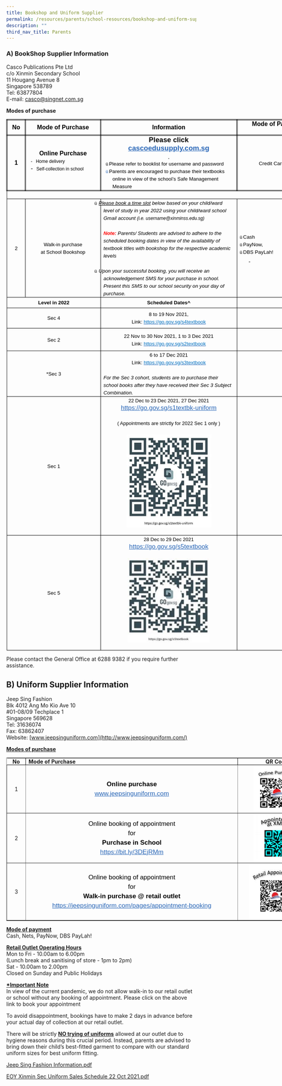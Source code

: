 ```yaml
---
title: Bookshop and Uniform Supplier
permalink: /resources/parents/school-resources/bookshop-and-uniform-supplier/
description: ""
third_nav_title: Parents
---
```

### A) BookShop Supplier Information  

Casco Publications Pte Ltd <br>
c/o Xinmin Secondary School <br>
11 Hougang Avenue 8 <br>
Singapore 538789 <br>
Tel: 63877804 <br>
E-mail:&nbsp;[casco@singnet.com.sg](mailto:casco@singnet.com.sg)

  

**Modes of purchase**

<table style="margin: 0px; outline: 0px; padding: 0px; border-collapse: collapse; width: 826.586px; border: none;" width="654" cellpadding="0" cellspacing="0" border="1" class="MsoTableGrid"><tbody style="margin: 0px; outline: 0px; padding: 0px;"><tr style="margin: 0px; outline: 0px; padding: 0px; height: 29.05pt;"><td style="margin: 0px; outline: 0px; padding: 0in 5.4pt; width: 26.3pt; border: 2.5pt double windowtext; height: 29.05pt;" width="35"><p style="margin: 0px 0px 0.0001pt; outline: 0px; padding: 0px; line-height: normal; color: rgb(0, 0, 0); font-family: Helvetica, sans-serif; font-size: 17px; font-weight: 400; text-align: center;" align="center" class="MsoNormal"><b style="margin: 0px; outline: 0px; padding: 0px;"><span style="margin: 0px; outline: 0px; padding: 0px; font-size: 12pt;">No</span></b></p></td><td style="margin: 0px; outline: 0px; padding: 0in 5.4pt; width: 216px; border-top: 2.5pt double windowtext; border-right: 2.5pt double windowtext; border-bottom: 2.5pt double windowtext; border-image: initial; border-left: none; height: 29.05pt;" width="133"><p style="margin: 0px 0px 0.0001pt; outline: 0px; padding: 0px; line-height: normal; color: rgb(0, 0, 0); font-family: Helvetica, sans-serif; font-size: 17px; font-weight: 400; text-align: center;" align="center" class="MsoNormal"><b style="margin: 0px; outline: 0px; padding: 0px;"><span style="margin: 0px; outline: 0px; padding: 0px; font-size: 12pt;">Mode of Purchase</span></b></p></td><td style="margin: 0px; outline: 0px; padding: 0in 5.4pt; width: 4in; border-top: 2.5pt double windowtext; border-right: 2.5pt double windowtext; border-bottom: 2.5pt double windowtext; border-image: initial; border-left: none; height: 29.05pt;" width="384"><p style="margin: 0px 0px 0.0001pt; outline: 0px; padding: 0px; line-height: normal; color: rgb(0, 0, 0); font-family: Helvetica, sans-serif; font-size: 17px; font-weight: 400; text-align: center;" align="center" class="MsoNormal"><b style="margin: 0px; outline: 0px; padding: 0px;"><span style="margin: 0px; outline: 0px; padding: 0px; font-size: 12pt;">Information</span></b></p></td><td style="margin: 0px; outline: 0px; padding: 0in 5.4pt; width: 235px; border-top: 2.5pt double windowtext; border-right: 2.5pt double windowtext; border-bottom: 2.5pt double windowtext; border-image: initial; border-left: none; height: 29.05pt;" valign="top" width="102"><p style="margin: 0px 0px 0.0001pt; outline: 0px; padding: 0px; line-height: normal; color: rgb(0, 0, 0); font-family: Helvetica, sans-serif; font-size: 17px; font-weight: 400; text-align: center;" align="center" class="MsoNormal"><b style="margin: 0px; outline: 0px; padding: 0px;"><span style="margin: 0px; outline: 0px; padding: 0px; font-size: 12pt;">Mode of Payment</span></b></p></td></tr><tr style="margin: 0px; outline: 0px; padding: 0px; height: 83.65pt;"><td style="margin: 0px; outline: 0px; padding: 0in 5.4pt; width: 26.3pt; border-right: 2.5pt double windowtext; border-bottom: 2.5pt double windowtext; border-left: 2.5pt double windowtext; border-image: initial; border-top: none; height: 83.65pt;" width="35"><p style="margin: 0px 0px 0.0001pt; outline: 0px; padding: 0px; line-height: normal; color: rgb(0, 0, 0); font-family: Helvetica, sans-serif; font-size: 17px; font-weight: 400; text-align: center;" align="center" class="MsoNormal"><b style="margin: 0px; outline: 0px; padding: 0px;"><span style="margin: 0px; outline: 0px; padding: 0px; font-size: 12pt;">1</span></b></p></td><td style="margin: 0px; outline: 0px; padding: 0in 5.4pt; width: 99.45pt; border-top: none; border-left: none; border-bottom: 2.5pt double windowtext; border-right: 2.5pt double windowtext; height: 83.65pt;" width="133"><p style="margin: 0px 0px 0.0001pt; outline: 0px; padding: 0px; line-height: normal; color: rgb(0, 0, 0); font-family: Helvetica, sans-serif; font-size: 17px; font-weight: 400; text-align: center;" align="center" class="MsoNormal"><b style="margin: 0px; outline: 0px; padding: 0px;"><span style="margin: 0px; outline: 0px; padding: 0px; font-size: 12pt;">Online Purchase</span></b></p><p style="margin: 0in 0in 0.0001pt 13.3pt; outline: 0px; padding: 0px; line-height: normal; color: rgb(0, 0, 0); font-family: Helvetica, sans-serif; font-size: 17px; font-weight: 400; text-indent: -9pt;" class="MsoListParagraphCxSpFirst"><span style="margin: 0px; outline: 0px; padding: 0px; font-size: 9pt;">-<span style="margin: 0px; outline: 0px; padding: 0px; font-variant-numeric: normal; font-variant-east-asian: normal; font-stretch: normal; font-size: 7pt; line-height: normal; font-family: &quot;Times New Roman&quot;;">&nbsp;&nbsp;&nbsp;<span>&nbsp;</span></span></span><span style="margin: 0px; outline: 0px; padding: 0px; font-size: 9pt;">Home delivery</span></p><p style="margin: 0in 0in 8pt 13.3pt; outline: 0px; padding: 0px; line-height: normal; color: rgb(0, 0, 0); font-family: Helvetica, sans-serif; font-size: 17px; font-weight: 400; text-indent: -9pt;" class="MsoListParagraphCxSpLast"><span style="margin: 0px; outline: 0px; padding: 0px; font-size: 12pt;">-<span style="margin: 0px; outline: 0px; padding: 0px; font-variant-numeric: normal; font-variant-east-asian: normal; font-stretch: normal; font-size: 7pt; line-height: normal; font-family: &quot;Times New Roman&quot;;">&nbsp;&nbsp;&nbsp;<span>&nbsp;</span></span></span><span style="margin: 0px; outline: 0px; padding: 0px; font-size: 9pt;">Self-collection in school<b style="margin: 0px; outline: 0px; padding: 0px;"></b></span><b style="margin: 0px; outline: 0px; padding: 0px;"><span style="margin: 0px; outline: 0px; padding: 0px; font-size: 12pt;"></span></b></p></td><td style="margin: 0px; outline: 0px; padding: 0in 5.4pt; width: 4in; border-top: none; border-left: none; border-bottom: 2.5pt double windowtext; border-right: 2.5pt double windowtext; height: 83.65pt;" width="384"><p style="margin: 0px 0px 0.0001pt; outline: 0px; padding: 0px; line-height: normal; color: rgb(0, 0, 0); font-family: Helvetica, sans-serif; font-size: 17px; font-weight: 400; text-align: center;" align="center" class="MsoNormal"><b style="margin: 0px; outline: 0px; padding: 0px;"><span style="margin: 0px; outline: 0px; padding: 0px; font-size: 14pt;">Please click</span></b></p><p style="margin: 0px 0px 0.0001pt; outline: 0px; padding: 0px; line-height: normal; color: rgb(0, 0, 0); font-family: Helvetica, sans-serif; font-size: 17px; font-weight: 400; text-align: center;" align="center" class="MsoNormal"><a style="margin: 0px; outline: 0px; padding: 0px; color: rgb(42, 103, 183); text-decoration: underline;" target="_blank" href="http://cascoedusupply.com.sg/"><b style="margin: 0px; outline: 0px; padding: 0px;"><span style="margin: 0px; outline: 0px; padding: 0px; font-size: 14pt;">cascoedusupply.com.sg</span></b></a><b style="margin: 0px; outline: 0px; padding: 0px;"><u style="margin: 0px; outline: 0px; padding: 0px;"><span style="margin: 0px; outline: 0px; padding: 0px; font-size: 14pt; color: rgb(42, 103, 183);"></span></u></b></p><p style="margin: 0px 0px 0.0001pt; outline: 0px; padding: 0px; line-height: normal; color: rgb(0, 0, 0); font-family: Helvetica, sans-serif; font-size: 17px; font-weight: 400; text-align: center;" align="center" class="MsoNormal"><b style="margin: 0px; outline: 0px; padding: 0px;"><u style="margin: 0px; outline: 0px; padding: 0px;"><span style="margin: 0px; outline: 0px; padding: 0px; font-size: 7pt; color: rgb(42, 103, 183);">&nbsp;</span></u></b></p><p style="margin: 0in 0in 0.0001pt 17pt; outline: 0px; padding: 0px; line-height: normal; color: rgb(0, 0, 0); font-family: Helvetica, sans-serif; font-size: 17px; font-weight: 400; text-indent: -13.5pt;" class="MsoListParagraphCxSpFirst"><span style="margin: 0px; outline: 0px; padding: 0px; font-size: 10pt; font-family: Wingdings;">ü<span style="margin: 0px; outline: 0px; padding: 0px; font-variant-numeric: normal; font-variant-east-asian: normal; font-stretch: normal; font-size: 7pt; line-height: normal; font-family: &quot;Times New Roman&quot;;"><span>&nbsp;</span></span></span><span style="margin: 0px; outline: 0px; padding: 0px; font-size: 10pt;">Please refer to booklist for username and password</span></p><p style="margin: 0in 0in 0.0001pt 17pt; outline: 0px; padding: 0px; line-height: normal; color: rgb(0, 0, 0); font-family: Helvetica, sans-serif; font-size: 17px; font-weight: 400; text-indent: -13.5pt;" class="MsoListParagraphCxSpLast"><span style="margin: 0px; outline: 0px; padding: 0px; font-size: 10pt; font-family: Wingdings; color: rgb(42, 103, 183);">ü<span style="margin: 0px; outline: 0px; padding: 0px; font-variant-numeric: normal; font-variant-east-asian: normal; font-stretch: normal; font-size: 7pt; line-height: normal; font-family: &quot;Times New Roman&quot;;"><span>&nbsp;</span></span></span><span style="margin: 0px; outline: 0px; padding: 0px; font-size: 10pt;">Parents are encouraged to purchase their textbooks online in view of the school’s Safe Management Measure<span style="margin: 0px; outline: 0px; padding: 0px; color: rgb(42, 103, 183);"></span></span></p></td><td style="margin: 0px; outline: 0px; padding: 0in 5.4pt; width: 76.5pt; border-top: none; border-left: none; border-bottom: 2.5pt double windowtext; border-right: 2.5pt double windowtext; height: 83.65pt;" width="102"><p style="margin: 0px 0px 0.0001pt; outline: 0px; padding: 0px; line-height: normal; color: rgb(0, 0, 0); font-family: Helvetica, sans-serif; font-size: 17px; font-weight: 400; text-align: center;" align="center" class="MsoNormal"><span style="margin: 0px; outline: 0px; padding: 0px; font-size: 10pt;">Credit Card only</span><b style="margin: 0px; outline: 0px; padding: 0px;"><span style="margin: 0px; outline: 0px; padding: 0px; font-size: 14pt;"></span></b></p></td></tr><tr style="margin: 0px; outline: 0px; padding: 0px; height: 13.45pt;"><td style="margin: 0px; outline: 0px; padding: 0in 5.4pt; width: 490.25pt; border-right: 1pt solid windowtext; border-bottom: 1pt solid windowtext; border-left: 1pt solid windowtext; border-image: initial; border-top: none; background-image: initial; background-position: initial; background-size: initial; background-repeat: initial; background-attachment: initial; background-origin: initial; background-clip: initial; height: 13.45pt;" colspan="4" width="654"><p style="margin: 0px 0px 0.0001pt; outline: 0px; padding: 0px; line-height: normal; color: rgb(0, 0, 0); font-family: Helvetica, sans-serif; font-size: 17px; font-weight: 400; background-image: initial; background-position: initial; background-size: initial; background-repeat: initial; background-attachment: initial; background-origin: initial; background-clip: initial;" class="MsoNormal"><i style="margin: 0px; outline: 0px; padding: 0px;">&nbsp;</i></p></td></tr><tr style="margin: 0px; outline: 0px; padding: 0px; height: 152.05pt;"><td style="margin: 0px; outline: 0px; padding: 0in 5.4pt; width: 26.3pt; border-right: 1pt solid windowtext; border-bottom: 1pt solid windowtext; border-left: 1pt solid windowtext; border-image: initial; border-top: none; height: 152.05pt;" width="35"><p style="margin: 0px 0px 0.0001pt; outline: 0px; padding: 0px; line-height: normal; color: rgb(0, 0, 0); font-family: Helvetica, sans-serif; font-size: 17px; font-weight: 400; text-align: center;" align="center" class="MsoNormal"><span style="margin: 0px; outline: 0px; padding: 0px; font-size: 10pt;">2</span></p></td><td style="margin: 0px; outline: 0px; padding: 0in 5.4pt; width: 99.45pt; border-top: none; border-left: none; border-bottom: 1pt solid windowtext; border-right: 1pt solid windowtext; height: 152.05pt;" width="133"><p style="margin: 0px 0px 0.0001pt; outline: 0px; padding: 0px; line-height: normal; color: rgb(0, 0, 0); font-family: Helvetica, sans-serif; font-size: 17px; font-weight: 400; text-align: center;" align="center" class="MsoNormal"><span style="margin: 0px; outline: 0px; padding: 0px; font-size: 10pt;">Walk-in purchase</span></p><p style="margin: 0px 0px 0.0001pt; outline: 0px; padding: 0px; line-height: normal; color: rgb(0, 0, 0); font-family: Helvetica, sans-serif; font-size: 17px; font-weight: 400; text-align: center;" align="center" class="MsoNormal"><span style="margin: 0px; outline: 0px; padding: 0px; font-size: 10pt;">at School Bookshop</span></p></td><td style="margin: 0px; outline: 0px; padding: 0in 5.4pt; width: 4in; border-top: none; border-left: none; border-bottom: 1pt solid windowtext; border-right: 1pt solid windowtext; height: 152.05pt;" width="384"><p style="margin: 0px 0px 0.0001pt; outline: 0px; padding: 0px; line-height: normal; color: rgb(0, 0, 0); font-family: Helvetica, sans-serif; font-size: 17px; font-weight: 400; text-indent: -0.25in; background-image: initial; background-position: initial; background-size: initial; background-repeat: initial; background-attachment: initial; background-origin: initial; background-clip: initial;" class="MsoListParagraphCxSpFirst"><span style="margin: 0px; outline: 0px; padding: 0px; font-size: 10pt; font-family: Wingdings;">ü<span style="margin: 0px; outline: 0px; padding: 0px; font-variant-numeric: normal; font-variant-east-asian: normal; font-stretch: normal; font-size: 7pt; line-height: normal; font-family: &quot;Times New Roman&quot;;">&nbsp;<span>&nbsp;</span></span></span><i style="margin: 0px; outline: 0px; padding: 0px;"><u style="margin: 0px; outline: 0px; padding: 0px;"><span style="margin: 0px; outline: 0px; padding: 0px; font-size: 10pt;">Please book a time slot</span></u></i><i style="margin: 0px; outline: 0px; padding: 0px;"><span style="margin: 0px; outline: 0px; padding: 0px; font-size: 10pt;"><span>&nbsp;</span>below based on your child/ward level of study in year 2022 using your child/ward school Gmail account<span>&nbsp;</span></span></i><i style="margin: 0px; outline: 0px; padding: 0px;"><span style="margin: 0px; outline: 0px; padding: 0px; font-size: 9pt;">(i.e. username@xinminss.edu.sg)</span></i><i style="margin: 0px; outline: 0px; padding: 0px;"><span style="margin: 0px; outline: 0px; padding: 0px; font-size: 10pt;"></span></i></p><p style="margin: 0px 0px 0.0001pt; outline: 0px; padding: 0px; line-height: normal; color: rgb(0, 0, 0); font-family: Helvetica, sans-serif; font-size: 17px; font-weight: 400; background-image: initial; background-position: initial; background-size: initial; background-repeat: initial; background-attachment: initial; background-origin: initial; background-clip: initial;" class="MsoListParagraphCxSpMiddle"><i style="margin: 0px; outline: 0px; padding: 0px;"><span style="margin: 0px; outline: 0px; padding: 0px; font-size: 10pt;">&nbsp;</span></i></p><p style="margin: 0px 0px 0.0001pt; outline: 0px; padding: 0px; line-height: normal; color: rgb(0, 0, 0); font-family: Helvetica, sans-serif; font-size: 17px; font-weight: 400; background-image: initial; background-position: initial; background-size: initial; background-repeat: initial; background-attachment: initial; background-origin: initial; background-clip: initial;" class="MsoListParagraphCxSpMiddle"><b style="margin: 0px; outline: 0px; padding: 0px;"><i style="margin: 0px; outline: 0px; padding: 0px;"><span style="margin: 0px; outline: 0px; padding: 0px; font-size: 10pt; color: red;">Note:</span></i></b><i style="margin: 0px; outline: 0px; padding: 0px;"><span style="margin: 0px; outline: 0px; padding: 0px; font-size: 10pt; color: red;"><span>&nbsp;</span></span></i><i style="margin: 0px; outline: 0px; padding: 0px;"><span style="margin: 0px; outline: 0px; padding: 0px; font-size: 10pt;">Parents/ Students are advised to adhere to the scheduled booking dates in view of the availability of textbook titles with bookshop for the respective academic levels</span></i><i style="margin: 0px; outline: 0px; padding: 0px;"><span style="margin: 0px; outline: 0px; padding: 0px; font-size: 8pt;"></span></i></p><p style="margin: 0px 0px 0.0001pt; outline: 0px; padding: 0px; line-height: normal; color: rgb(0, 0, 0); font-family: Helvetica, sans-serif; font-size: 17px; font-weight: 400; background-image: initial; background-position: initial; background-size: initial; background-repeat: initial; background-attachment: initial; background-origin: initial; background-clip: initial;" class="MsoListParagraphCxSpMiddle"><i style="margin: 0px; outline: 0px; padding: 0px;"><span style="margin: 0px; outline: 0px; padding: 0px; font-size: 8pt;">&nbsp;</span></i></p><p style="margin: 0px 0px 0.0001pt; outline: 0px; padding: 0px; line-height: normal; color: rgb(0, 0, 0); font-family: Helvetica, sans-serif; font-size: 17px; font-weight: 400; text-indent: -0.25in; background-image: initial; background-position: initial; background-size: initial; background-repeat: initial; background-attachment: initial; background-origin: initial; background-clip: initial;" class="MsoListParagraphCxSpMiddle"><span style="margin: 0px; outline: 0px; padding: 0px; font-size: 10pt; font-family: Wingdings;">ü<span style="margin: 0px; outline: 0px; padding: 0px; font-variant-numeric: normal; font-variant-east-asian: normal; font-stretch: normal; font-size: 7pt; line-height: normal; font-family: &quot;Times New Roman&quot;;">&nbsp;<span>&nbsp;</span></span></span><i style="margin: 0px; outline: 0px; padding: 0px;"><span style="margin: 0px; outline: 0px; padding: 0px; font-size: 10pt;">Upon your successful booking, you will receive an acknowledgement SMS for your purchase in school. Present this SMS to our school security on your day of purchase.</span></i><span style="margin: 0px; outline: 0px; padding: 0px; font-size: 10pt;"></span></p></td><td style="margin: 0px; outline: 0px; padding: 0in 5.4pt; width: 76.5pt; border-top: none; border-left: none; border-bottom: 1pt solid windowtext; border-right: 1pt solid windowtext; height: 152.05pt;" width="102"><p style="margin: 0in 0in 0.0001pt 12.65pt; outline: 0px; padding: 0px; line-height: normal; color: rgb(0, 0, 0); font-family: Helvetica, sans-serif; font-size: 17px; font-weight: 400; text-indent: -12.65pt; background-image: initial; background-position: initial; background-size: initial; background-repeat: initial; background-attachment: initial; background-origin: initial; background-clip: initial;" class="MsoListParagraphCxSpMiddle"><span style="margin: 0px; outline: 0px; padding: 0px; font-size: 10pt; font-family: Wingdings;">ü<span style="margin: 0px; outline: 0px; padding: 0px; font-variant-numeric: normal; font-variant-east-asian: normal; font-stretch: normal; font-size: 7pt; line-height: normal; font-family: &quot;Times New Roman&quot;;"><span>&nbsp;</span></span></span><span style="margin: 0px; outline: 0px; padding: 0px; font-size: 10pt;">Cash</span></p><p style="margin: 0in 0in 0.0001pt 12.65pt; outline: 0px; padding: 0px; line-height: normal; color: rgb(0, 0, 0); font-family: Helvetica, sans-serif; font-size: 17px; font-weight: 400; text-indent: -12.65pt; background-image: initial; background-position: initial; background-size: initial; background-repeat: initial; background-attachment: initial; background-origin: initial; background-clip: initial;" class="MsoListParagraphCxSpMiddle"><span style="margin: 0px; outline: 0px; padding: 0px; font-size: 10pt; font-family: Wingdings;">ü<span style="margin: 0px; outline: 0px; padding: 0px; font-variant-numeric: normal; font-variant-east-asian: normal; font-stretch: normal; font-size: 7pt; line-height: normal; font-family: &quot;Times New Roman&quot;;"><span>&nbsp;</span></span></span><span style="margin: 0px; outline: 0px; padding: 0px; font-size: 10pt;">PayNow,</span></p><p style="margin: 0in 0in 0.0001pt 12.65pt; outline: 0px; padding: 0px; line-height: normal; color: rgb(0, 0, 0); font-family: Helvetica, sans-serif; font-size: 17px; font-weight: 400; text-indent: -12.65pt; background-image: initial; background-position: initial; background-size: initial; background-repeat: initial; background-attachment: initial; background-origin: initial; background-clip: initial;" class="MsoListParagraphCxSpLast"><span style="margin: 0px; outline: 0px; padding: 0px; font-size: 10pt; font-family: Wingdings;">ü<span style="margin: 0px; outline: 0px; padding: 0px; font-variant-numeric: normal; font-variant-east-asian: normal; font-stretch: normal; font-size: 7pt; line-height: normal; font-family: &quot;Times New Roman&quot;;"><span>&nbsp;</span></span></span><span style="margin: 0px; outline: 0px; padding: 0px; font-size: 10pt;">DBS PayLah!</span></p><p style="margin: 0in 0in 0.0001pt 0.25in; outline: 0px; padding: 0px; line-height: normal; color: rgb(0, 0, 0); font-family: Helvetica, sans-serif; font-size: 17px; font-weight: 400; background-image: initial; background-position: initial; background-size: initial; background-repeat: initial; background-attachment: initial; background-origin: initial; background-clip: initial;" class="MsoNormal"><i style="margin: 0px; outline: 0px; padding: 0px;"><u style="margin: 0px; outline: 0px; padding: 0px;"><span style="margin: 0px; outline: 0px; padding: 0px; font-size: 10pt;">&nbsp;</span></u></i></p></td></tr><tr style="margin: 0px; outline: 0px; padding: 0px; height: 19.75pt;"><td style="margin: 0px; outline: 0px; padding: 0in 5.4pt; width: 125.75pt; border-right: 1pt solid windowtext; border-bottom: 1pt solid windowtext; border-left: 1pt solid windowtext; border-image: initial; border-top: none; height: 19.75pt;" colspan="2" width="168"><p style="margin: 0px 0px 0.0001pt; outline: 0px; padding: 0px; line-height: normal; color: rgb(0, 0, 0); font-family: Helvetica, sans-serif; font-size: 17px; font-weight: 400; text-align: center;" align="center" class="MsoNormal"><b style="margin: 0px; outline: 0px; padding: 0px;"><span style="margin: 0px; outline: 0px; padding: 0px; font-size: 10pt;">Level in 2022</span></b></p></td><td style="margin: 0px; outline: 0px; padding: 0in 5.4pt; width: 4in; border-top: none; border-left: none; border-bottom: 1pt solid windowtext; border-right: 1pt solid windowtext; height: 19.75pt;" width="384"><p style="margin: 0px 0px 0.0001pt; outline: 0px; padding: 0px; line-height: normal; color: rgb(0, 0, 0); font-family: Helvetica, sans-serif; font-size: 17px; font-weight: 400; text-align: center;" align="center" class="MsoNormal"><b style="margin: 0px; outline: 0px; padding: 0px;"><span style="margin: 0px; outline: 0px; padding: 0px; font-size: 10pt;">Scheduled Dates^</span></b></p></td><td style="margin: 0px; outline: 0px; padding: 0in 5.4pt; width: 76.5pt; border-top: none; border-left: none; border-bottom: 1pt solid windowtext; border-right: 1pt solid windowtext; height: 19.75pt;" valign="top" width="102"><p style="margin: 0px 0px 0.0001pt; outline: 0px; padding: 0px; line-height: normal; color: rgb(0, 0, 0); font-family: Helvetica, sans-serif; font-size: 17px; font-weight: 400; text-align: center;" align="center" class="MsoNormal"><b style="margin: 0px; outline: 0px; padding: 0px;"><span style="margin: 0px; outline: 0px; padding: 0px; font-size: 10pt;">&nbsp;</span></b></p></td></tr><tr style="margin: 0px; outline: 0px; padding: 0px; height: 40pt;"><td style="margin: 0px; outline: 0px; padding: 0in 5.4pt; width: 125.75pt; border-right: 1pt solid windowtext; border-bottom: 1pt solid windowtext; border-left: 1pt solid windowtext; border-image: initial; border-top: none; height: 40pt;" colspan="2" width="168"><p style="margin: 0px 0px 0.0001pt; outline: 0px; padding: 0px; line-height: normal; color: rgb(0, 0, 0); font-family: Helvetica, sans-serif; font-size: 17px; font-weight: 400; text-align: center;" align="center" class="MsoNormal"><span style="margin: 0px; outline: 0px; padding: 0px; font-size: 10pt;">Sec 4</span></p></td><td style="margin: 0px; outline: 0px; padding: 0in 5.4pt; width: 4in; border-top: none; border-left: none; border-bottom: 1pt solid windowtext; border-right: 1pt solid windowtext; height: 40pt;" width="384"><p style="margin: 0px 0px 0.0001pt; outline: 0px; padding: 0px; line-height: normal; color: rgb(0, 0, 0); font-family: Helvetica, sans-serif; font-size: 17px; font-weight: 400; text-align: center;" align="center" class="MsoNormal"><span style="margin: 0px; outline: 0px; padding: 0px; font-size: 10pt;">8 to 19 Nov 2021,</span></p><p style="margin: 0px 0px 0.0001pt; outline: 0px; padding: 0px; line-height: normal; color: rgb(0, 0, 0); font-family: Helvetica, sans-serif; font-size: 17px; font-weight: 400; text-align: center;" align="center" class="MsoNormal"><span style="margin: 0px; outline: 0px; padding: 0px; font-size: 10pt;">Link:<span>&nbsp;</span></span><a style="margin: 0px; outline: 0px; padding: 0px; color: rgb(42, 103, 183); text-decoration: underline;" href="https://go.gov.sg/s4textbook"><span style="margin: 0px; outline: 0px; padding: 0px; font-size: 10pt; color: rgb(0, 112, 192);">https://go.gov.sg/s4textbook</span></a><span style="margin: 0px; outline: 0px; padding: 0px; font-size: 10pt; font-family: Arial, sans-serif; color: rgb(56, 74, 81);"></span><span style="margin: 0px; outline: 0px; padding: 0px; font-size: 10pt;"></span></p></td><td style="margin: 0px; outline: 0px; padding: 0in 5.4pt; width: 76.5pt; border-top: none; border-left: none; border-bottom: 1pt solid windowtext; border-right: 1pt solid windowtext; height: 40pt;" valign="top" width="102"><p style="margin: 0px 0px 0.0001pt; outline: 0px; padding: 0px; line-height: normal; color: rgb(0, 0, 0); font-family: Helvetica, sans-serif; font-size: 17px; font-weight: 400; text-align: center;" align="center" class="MsoNormal"><span style="margin: 0px; outline: 0px; padding: 0px; font-size: 10pt;">&nbsp;</span></p></td></tr><tr style="margin: 0px; outline: 0px; padding: 0px; height: 44.5pt;"><td style="margin: 0px; outline: 0px; padding: 0in 5.4pt; width: 125.75pt; border-right: 1pt solid windowtext; border-bottom: 1pt solid windowtext; border-left: 1pt solid windowtext; border-image: initial; border-top: none; height: 44.5pt;" colspan="2" width="168"><p style="margin: 0px 0px 0.0001pt; outline: 0px; padding: 0px; line-height: normal; color: rgb(0, 0, 0); font-family: Helvetica, sans-serif; font-size: 17px; font-weight: 400; text-align: center;" align="center" class="MsoNormal"><span style="margin: 0px; outline: 0px; padding: 0px; font-size: 10pt;">Sec 2</span></p></td><td style="margin: 0px; outline: 0px; padding: 0in 5.4pt; width: 4in; border-top: none; border-left: none; border-bottom: 1pt solid windowtext; border-right: 1pt solid windowtext; height: 44.5pt;" width="384"><p style="margin: 0px 0px 0.0001pt; outline: 0px; padding: 0px; line-height: normal; color: rgb(0, 0, 0); font-family: Helvetica, sans-serif; font-size: 17px; font-weight: 400; text-align: center;" align="center" class="MsoNormal"><span style="margin: 0px; outline: 0px; padding: 0px; font-size: 10pt;">22 Nov to 30 Nov 2021, 1 to 3 Dec 2021<br style="margin: 0px; outline: 0px; padding: 0px;">Link:<span>&nbsp;</span></span><a style="margin: 0px; outline: 0px; padding: 0px; color: rgb(42, 103, 183); text-decoration: underline;" href="https://go.gov.sg/s2textbook"><span style="margin: 0px; outline: 0px; padding: 0px; font-size: 10pt; color: rgb(0, 112, 192);">https://go.gov.sg/s2textbook</span></a><span style="margin: 0px; outline: 0px; padding: 0px; font-size: 10pt; font-family: Arial, sans-serif; color: rgb(0, 112, 192);"></span><span style="margin: 0px; outline: 0px; padding: 0px; font-size: 10pt;"></span></p></td><td style="margin: 0px; outline: 0px; padding: 0in 5.4pt; width: 76.5pt; border-top: none; border-left: none; border-bottom: 1pt solid windowtext; border-right: 1pt solid windowtext; height: 44.5pt;" valign="top" width="102"><p style="margin: 0px 0px 0.0001pt; outline: 0px; padding: 0px; line-height: normal; color: rgb(0, 0, 0); font-family: Helvetica, sans-serif; font-size: 17px; font-weight: 400; text-align: center;" align="center" class="MsoNormal"><span style="margin: 0px; outline: 0px; padding: 0px; font-size: 10pt;">&nbsp;</span></p></td></tr><tr style="margin: 0px; outline: 0px; padding: 0px; height: 64.75pt;"><td style="margin: 0px; outline: 0px; padding: 0in 5.4pt; width: 125.75pt; border-right: 1pt solid windowtext; border-bottom: 1pt solid windowtext; border-left: 1pt solid windowtext; border-image: initial; border-top: none; height: 64.75pt;" colspan="2" width="168"><p style="margin: 0px 0px 0.0001pt; outline: 0px; padding: 0px; line-height: normal; color: rgb(0, 0, 0); font-family: Helvetica, sans-serif; font-size: 17px; font-weight: 400; text-align: center;" align="center" class="MsoNormal"><span style="margin: 0px; outline: 0px; padding: 0px; font-size: 10pt;">*Sec 3</span></p></td><td style="margin: 0px; outline: 0px; padding: 0in 5.4pt; width: 4in; border-top: none; border-left: none; border-bottom: 1pt solid windowtext; border-right: 1pt solid windowtext; height: 64.75pt;" width="384"><p style="margin: 0px 0px 0.0001pt; outline: 0px; padding: 0px; line-height: normal; color: rgb(0, 0, 0); font-family: Helvetica, sans-serif; font-size: 17px; font-weight: 400; text-align: center;" align="center" class="MsoNormal"><span style="margin: 0px; outline: 0px; padding: 0px; font-size: 10pt;">6 to 17 Dec 2021<br style="margin: 0px; outline: 0px; padding: 0px;">Link:<span>&nbsp;</span></span><a style="margin: 0px; outline: 0px; padding: 0px; color: rgb(42, 103, 183); text-decoration: underline;" href="https://go.gov.sg/s3textbook"><span style="margin: 0px; outline: 0px; padding: 0px; font-size: 10pt; color: rgb(0, 112, 192);">https://go.gov.sg/s3textbook</span></a><span style="margin: 0px; outline: 0px; padding: 0px;" class="MsoHyperlink"><span style="margin: 0px; outline: 0px; padding: 0px; font-size: 10pt; color: rgb(0, 112, 192);"></span></span></p><p style="margin: 0px 0px 0.0001pt; outline: 0px; padding: 0px; line-height: normal; color: rgb(0, 0, 0); font-family: Helvetica, sans-serif; font-size: 17px; font-weight: 400; text-align: center;" align="center" class="MsoNormal"><span style="margin: 0px; outline: 0px; padding: 0px;" class="MsoHyperlink"><span style="margin: 0px; outline: 0px; padding: 0px; font-size: 10pt; color: rgb(0, 112, 192);">&nbsp;</span></span></p><p style="margin: 0px 0px 0.0001pt; outline: 0px; padding: 0px; line-height: normal; color: rgb(0, 0, 0); font-family: Helvetica, sans-serif; font-size: 17px; font-weight: 400; background-image: initial; background-position: initial; background-size: initial; background-repeat: initial; background-attachment: initial; background-origin: initial; background-clip: initial;" class="MsoNormal"><i style="margin: 0px; outline: 0px; padding: 0px;"><span style="margin: 0px; outline: 0px; padding: 0px; font-size: 10pt;">For the Sec 3 cohort, students are to purchase their school books after they have received their Sec 3 Subject Combination.</span></i></p></td><td style="margin: 0px; outline: 0px; padding: 0in 5.4pt; width: 76.5pt; border-top: none; border-left: none; border-bottom: 1pt solid windowtext; border-right: 1pt solid windowtext; height: 64.75pt;" valign="top" width="102"><p style="margin: 0px 0px 0.0001pt; outline: 0px; padding: 0px; line-height: normal; color: rgb(0, 0, 0); font-family: Helvetica, sans-serif; font-size: 17px; font-weight: 400; text-align: center;" align="center" class="MsoNormal"><span style="margin: 0px; outline: 0px; padding: 0px; font-size: 10pt;">&nbsp;</span></p></td></tr><tr style="margin: 0px; outline: 0px; padding: 0px; height: 19.75pt;"><td style="margin: 0px; outline: 0px; padding: 0in 5.4pt; width: 125.75pt; border-right: 1pt solid windowtext; border-bottom: 1pt solid windowtext; border-left: 1pt solid windowtext; border-image: initial; border-top: none; height: 19.75pt;" colspan="2" width="168"><p style="margin: 0px 0px 0.0001pt; outline: 0px; padding: 0px; line-height: normal; color: rgb(0, 0, 0); font-family: Helvetica, sans-serif; font-size: 17px; font-weight: 400; text-align: center;" align="center" class="MsoNormal"><span style="margin: 0px; outline: 0px; padding: 0px; font-size: 10pt;">Sec 1</span></p></td><td style="margin: 0px; outline: 0px; padding: 0in 5.4pt; width: 4in; border-top: none; border-left: none; border-bottom: 1pt solid windowtext; border-right: 1pt solid windowtext; height: 19.75pt;" width="384"><p style="margin: 0px 0px 0.0001pt; outline: 0px; padding: 0px; line-height: normal; color: rgb(0, 0, 0); font-family: Helvetica, sans-serif; font-size: 17px; font-weight: 400;" class="MsoNormal"></p><p style="margin: 0px 0px 0.0001pt; outline: 0px; padding: 0px; line-height: normal; color: rgb(0, 0, 0); font-family: Helvetica, sans-serif; font-size: 17px; font-weight: 400; text-align: center;" class="MsoNormal"><font style="margin: 0px; outline: 0px; padding: 0px;" size="2">22 Dec to 23 Dec 2021, 27 Dec 2021</font></p><p style="margin: 0px 0px 0.0001pt; outline: 0px; padding: 0px; line-height: normal; color: rgb(0, 0, 0); font-family: Helvetica, sans-serif; font-size: 17px; font-weight: 400; text-align: center;" class="MsoNormal"><a style="margin: 0px; outline: 0px; padding: 0px; color: rgb(42, 103, 183); text-decoration: underline;" target="_blank" href="https://go.gov.sg/s1textbk-uniform">https://go.gov.sg/s1textbk-uniform</a><br style="margin: 0px; outline: 0px; padding: 0px;"></p><p style="margin: 0px 0px 0.0001pt; outline: 0px; padding: 0px; line-height: normal; color: rgb(0, 0, 0); font-family: Helvetica, sans-serif; font-size: 17px; font-weight: 400; text-align: center;" class="MsoNormal"><br style="margin: 0px; outline: 0px; padding: 0px;"></p><p style="margin: 0px 0px 0.0001pt; outline: 0px; padding: 0px; line-height: normal; color: rgb(0, 0, 0); font-family: Helvetica, sans-serif; font-size: 17px; font-weight: 400;" class="MsoNormal"></p><p style="margin: 0px 0px 0.0001pt; outline: 0px; padding: 0px; line-height: normal; color: rgb(0, 0, 0); font-family: Helvetica, sans-serif; font-size: 17px; font-weight: 400; text-align: center;" class="MsoNormal"><font style="margin: 0px; outline: 0px; padding: 0px;" size="2">( Appointments are strictly for 2022 Sec 1 only )</font></p><p style="margin: 0px 0px 0.0001pt; outline: 0px; padding: 0px; line-height: normal; color: rgb(0, 0, 0); font-family: Helvetica, sans-serif; font-size: 17px; font-weight: 400; text-align: center;" class="MsoNormal"><font style="margin: 0px; outline: 0px; padding: 0px;" size="2"><br style="margin: 0px; outline: 0px; padding: 0px;"></font></p><p style="margin: 0px 0px 0.0001pt; outline: 0px; padding: 0px; line-height: normal; color: rgb(0, 0, 0); font-family: Helvetica, sans-serif; font-size: 17px; font-weight: 400; text-align: center;" class="MsoNormal"><img style="margin: auto; outline: 0px; padding: 0px; border: none; max-width: 100%; clear: both; display: block; width: 225px; height: 247px;" class="ive_eobj_center" alt="sec 1 booking.jpg" src="/images/sec%201%20booking.jpeg"><font style="margin: 0px; outline: 0px; padding: 0px;" size="2"><br style="margin: 0px; outline: 0px; padding: 0px;"></font></p></td><td style="margin: 0px; outline: 0px; padding: 0in 5.4pt; width: 76.5pt; border-top: none; border-left: none; border-bottom: 1pt solid windowtext; border-right: 1pt solid windowtext; height: 19.75pt;" valign="top" width="102"><p style="margin: 0px 0px 0.0001pt; outline: 0px; padding: 0px; line-height: normal; color: rgb(0, 0, 0); font-family: Helvetica, sans-serif; font-size: 17px; font-weight: 400;" class="MsoNormal"><span style="margin: 0px; outline: 0px; padding: 0px; font-size: 10pt;">&nbsp;</span></p></td></tr><tr style="margin: 0px; outline: 0px; padding: 0px; height: 19.75pt;"><td style="margin: 0px; outline: 0px; padding: 0in 5.4pt; width: 125.75pt; border-right: 1pt solid windowtext; border-bottom: 1pt solid windowtext; border-left: 1pt solid windowtext; border-image: initial; border-top: none; height: 19.75pt;" colspan="2" width="168"><p style="margin: 0px 0px 0.0001pt; outline: 0px; padding: 0px; line-height: normal; color: rgb(0, 0, 0); font-family: Helvetica, sans-serif; font-size: 17px; font-weight: 400; text-align: center;" align="center" class="MsoNormal"><span style="margin: 0px; outline: 0px; padding: 0px; font-size: 10pt;">Sec 5</span></p></td><td style="margin: 0px; outline: 0px; padding: 0in 5.4pt; width: 4in; border-top: none; border-left: none; border-bottom: 1pt solid windowtext; border-right: 1pt solid windowtext; height: 19.75pt;" width="384"><p style="margin: 0px 0px 0.0001pt; outline: 0px; padding: 0px; line-height: normal; color: rgb(0, 0, 0); font-family: Helvetica, sans-serif; font-size: 17px; font-weight: 400;" class="MsoNormal"></p><p style="margin: 0px 0px 0.0001pt; outline: 0px; padding: 0px; line-height: normal; color: rgb(0, 0, 0); font-family: Helvetica, sans-serif; font-size: 17px; font-weight: 400; text-align: center;" class="MsoNormal"><font style="margin: 0px; outline: 0px; padding: 0px;" size="2">28 Dec to 29 Dec 2021</font></p><p style="margin: 0px 0px 0.0001pt; outline: 0px; padding: 0px; line-height: normal; color: rgb(0, 0, 0); font-family: Helvetica, sans-serif; font-size: 17px; font-weight: 400; text-align: center;" class="MsoNormal"><a style="margin: 0px; outline: 0px; padding: 0px; color: rgb(42, 103, 183); text-decoration: underline;" target="_blank" href="https://go.gov.sg/s5textbook">https://go.gov.sg/s5textbook</a><br style="margin: 0px; outline: 0px; padding: 0px;"></p><p style="margin: 0px 0px 0.0001pt; outline: 0px; padding: 0px; line-height: normal; color: rgb(0, 0, 0); font-family: Helvetica, sans-serif; font-size: 17px; font-weight: 400; text-align: center;" class="MsoNormal"><br style="margin: 0px; outline: 0px; padding: 0px;"></p><p style="margin: 0px 0px 0.0001pt; outline: 0px; padding: 0px; line-height: normal; color: rgb(0, 0, 0); font-family: Helvetica, sans-serif; font-size: 17px; font-weight: 400; text-align: center;" class="MsoNormal"><img style="margin: auto; outline: 0px; padding: 0px; border: none; max-width: 100%; clear: both; display: block; width: 218px; height: 224px;" class="ive_eobj_center" alt="sec 5 booking.jpg" src="/images/sec%205%20booking.jpeg"><br style="margin: 0px; outline: 0px; padding: 0px;"></p></td><td style="margin: 0px; outline: 0px; padding: 0in 5.4pt; width: 76.5pt; border-top: none; border-left: none; border-bottom: 1pt solid windowtext; border-right: 1pt solid windowtext; height: 19.75pt;" valign="top" width="102"><p style="margin: 0px 0px 0.0001pt; outline: 0px; padding: 0px; line-height: normal; color: rgb(0, 0, 0); font-family: Helvetica, sans-serif; font-size: 17px; font-weight: 400;" class="MsoNormal"><span style="margin: 0px; outline: 0px; padding: 0px; font-size: 10pt;">&nbsp;</span></p></td></tr></tbody></table>

  

Please contact the General Office at 6288 9382 if you require further assistance.  

  

B) Uniform Supplier Information
-------------------------------

Jeep Sing Fashion  
Blk 4012 Ang Mo Kio Ave 10  
#01-08/09 Techplace 1  
Singapore 569628  
Tel: 31636074  
Fax: 63862407  
Website:&nbsp;[www.jeepsinguniform.com](http://www.jeepsinguniform.com/)

  

**<u>Modes of purchase</u>**

<table style="margin: 0px; outline: 0px; padding: 0px; border-collapse: collapse; width: 823.094px;" width="662" cellpadding="0" cellspacing="0" border="1" class="MsoTableGrid"><tbody style="margin: 0px; outline: 0px; padding: 0px;"><tr style="margin: 0px; outline: 0px; padding: 0px;"><td style="margin: 0px; outline: 0px; padding: 0in 5.4pt; text-align: center; width: 27.85pt; border-top: 1pt solid windowtext; border-right: 1pt solid windowtext; border-bottom: 1pt solid windowtext; border-image: initial; border-left: none; height: 11.55pt;" width="37"><b style="margin: 0px; outline: 0px; padding: 0px;">No</b></td><td style="margin: 0px; outline: 0px; padding: 0in 5.4pt; text-align: left; width: 575px; border: 1pt solid windowtext; height: 11.55pt;" width="434"><b style="margin: 0px; outline: 0px; padding: 0px;">Mode of Purchase</b></td><td style="margin: 0px; outline: 0px; padding: 0in 5.4pt; text-align: center; width: 212px; border: 1pt solid windowtext; height: 11.55pt;" valign="top" width="192"><b style="margin: 0px; outline: 0px; padding: 0px;">QR Code</b></td></tr><tr style="margin: 0px; outline: 0px; padding: 0px;"><td style="margin: 0px; outline: 0px; padding: 0px; text-align: center;">1</td><td style="margin: 0px; outline: 0px; padding: 0px;"><div style="margin: 0px; outline: 0px; padding: 0px; line-height: 24.99px; color: rgb(0, 0, 0); font-family: Helvetica, sans-serif; font-size: 17px; font-weight: 400; text-align: center;"><b style="margin: 0px; outline: 0px; padding: 0px; background-color: initial;">Online purchase</b></div><div style="margin: 0px; outline: 0px; padding: 0px; line-height: 24.99px; color: rgb(0, 0, 0); font-family: Helvetica, sans-serif; font-size: 17px; font-weight: 400; text-align: center;"><a style="margin: 0px; outline: 0px; padding: 0px; color: rgb(42, 103, 183); text-decoration: underline;" href="http://www.jeepsinguniform.com/"></a><a style="margin: 0px; outline: 0px; padding: 0px; color: rgb(42, 103, 183); text-decoration: underline; background-color: initial;" target="_blank" href="http://www.jeepsinguniform.com/">www.jeepsinguniform.com</a><br style="margin: 0px; outline: 0px; padding: 0px;"></div></td><td style="margin: 0px; outline: 0px; padding: 0px;"><img style="margin: auto; outline: 0px; padding: 0px; border: none; max-width: 100%; clear: both; display: block;" class="ive_eobj_center" src="/images/Online%20purchase.png"></td></tr><tr style="margin: 0px; outline: 0px; padding: 0px; height: 71.7pt;"><td style="margin: 0px; outline: 0px; padding: 0px; text-align: center;">2</td><td style="margin: 0px; outline: 0px; padding: 0px;"><div style="margin: 0px; outline: 0px; padding: 0px; line-height: 24.99px; color: rgb(0, 0, 0); font-family: Helvetica, sans-serif; font-size: 17px; font-weight: 400; text-align: center;"><span style="margin: 0px; outline: 0px; padding: 0px; background-color: initial;">Online booking of appointment</span></div><div style="margin: 0px; outline: 0px; padding: 0px; line-height: 24.99px; color: rgb(0, 0, 0); font-family: Helvetica, sans-serif; font-size: 17px; font-weight: 400; text-align: center;"><span style="margin: 0px; outline: 0px; padding: 0px; background-color: initial;">for</span></div><div style="margin: 0px; outline: 0px; padding: 0px; line-height: 24.99px; color: rgb(0, 0, 0); font-family: Helvetica, sans-serif; font-size: 17px; font-weight: 400; text-align: center;"><span style="margin: 0px; outline: 0px; padding: 0px; background-color: initial;"><b style="margin: 0px; outline: 0px; padding: 0px;">Purchase in School</b></span></div><div style="margin: 0px; outline: 0px; padding: 0px; line-height: 24.99px; color: rgb(0, 0, 0); font-family: Helvetica, sans-serif; font-size: 17px; font-weight: 400; text-align: center;"><a style="margin: 0px; outline: 0px; padding: 0px; color: rgb(42, 103, 183); text-decoration: underline;" href="https://bit.ly/3DEjRMm"></a><a style="margin: 0px; outline: 0px; padding: 0px; color: rgb(42, 103, 183); text-decoration: underline; background-color: initial;" target="_blank" href="https://bit.ly/3DEjRMm">https://bit.ly/3DEjRMm</a><br style="margin: 0px; outline: 0px; padding: 0px;"></div></td><td style="margin: 0px; outline: 0px; padding: 0px;"><img style="margin: auto; outline: 0px; padding: 0px; border: none; max-width: 100%; clear: both; display: block;" class="ive_eobj_center" src="/images/AppointmentAtXMSS.png"></td></tr><tr style="margin: 0px; outline: 0px; padding: 0px; height: 83.6pt;"><td style="margin: 0px; outline: 0px; padding: 0px; text-align: center;">3</td><td style="margin: 0px; outline: 0px; padding: 0px;"><div style="margin: 0px; outline: 0px; padding: 0px; line-height: 24.99px; color: rgb(0, 0, 0); font-family: Helvetica, sans-serif; font-size: 17px; font-weight: 400; text-align: center;"><span style="margin: 0px; outline: 0px; padding: 0px; background-color: initial;">Online booking of appointment</span></div><div style="margin: 0px; outline: 0px; padding: 0px; line-height: 24.99px; color: rgb(0, 0, 0); font-family: Helvetica, sans-serif; font-size: 17px; font-weight: 400; text-align: center;"><span style="margin: 0px; outline: 0px; padding: 0px; background-color: initial;">for</span></div><div style="margin: 0px; outline: 0px; padding: 0px; line-height: 24.99px; color: rgb(0, 0, 0); font-family: Helvetica, sans-serif; font-size: 17px; font-weight: 400; text-align: center;"><span style="margin: 0px; outline: 0px; padding: 0px; background-color: initial;"><b style="margin: 0px; outline: 0px; padding: 0px;">Walk-in purchase @ retail outlet</b></span></div><div style="margin: 0px; outline: 0px; padding: 0px; line-height: 24.99px; color: rgb(0, 0, 0); font-family: Helvetica, sans-serif; font-size: 17px; font-weight: 400; text-align: center;"><span style="margin: 0px; outline: 0px; padding: 0px; background-color: initial;"><a style="margin: 0px; outline: 0px; padding: 0px; color: rgb(42, 103, 183); text-decoration: underline;" target="_blank" href="https://jeepsinguniform.com/pages/appointment-booking">https://jeepsinguniform.com/pages/appointment-booking</a></span></div></td><td style="margin: 0px; outline: 0px; padding: 0px;"><img style="margin: auto; outline: 0px; padding: 0px; border: none; max-width: 100%; clear: both; display: block;" class="ive_eobj_center" src="/images/RetailAppointment.png"></td></tr></tbody></table>

  

**<u>Mode of payment</u>**  
Cash, Nets, PayNow, DBS PayLah!  
  
**<u>Retail Outlet Operating Hours</u>**  
Mon to Fri - 10.00am to 6.00pm  
(Lunch break and sanitising of store - 1pm to 2pm)  
Sat - 10.00am to 2.00pm  
Closed on Sunday and Public Holidays  
  
**<u>\*Important Note</u>**  
In view of the current pandemic, we do not allow walk-in to our retail outlet or school without any booking of appointment. Please click on the above link to book your appointment  
  
To avoid disappointment, bookings have to make 2 days in advance before your actual day of collection at our retail outlet.  
  
There will be strictly&nbsp;**<u>NO trying of uniforms</u>**&nbsp;allowed at our outlet due to hygiene reasons during this crucial period. Instead, parents are advised to bring down their child’s best-fitted garment to compare with our standard uniform sizes for best uniform fitting.  
  

[Jeep Sing Fashion Information.pdf](https://xinminsec-moe-edu-sg-admin.cwp.sg/qql/slot/u505/Stakeholders/Information/School%20uniform/2021/Jeep%20Sing%20Fashion%20Information.pdf)  

[EOY Xinmin Sec Uniform Sales Schedule 22 Oct 2021.pdf](https://xinminsec-moe-edu-sg-admin.cwp.sg/qql/slot/u505/Stakeholders/Information/School%20uniform/2021/EOY%20Xinmin%20Sec%20Uniform%20Sales%20Schedule%20%2022%20Oct%202021.pdf)